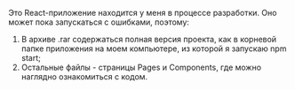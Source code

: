 Это React-приложение находится у меня в процессе разработки. Оно может пока запускаться с ошибками, поэтому:

1) В архиве .rar содержаться полная версия проекта, как в корневой папке приложения на моем компьютере, из которой я запускаю npm start;
2) Остальные файлы - страницы Pages и Components, где можно наглядно ознакомиться с кодом.
